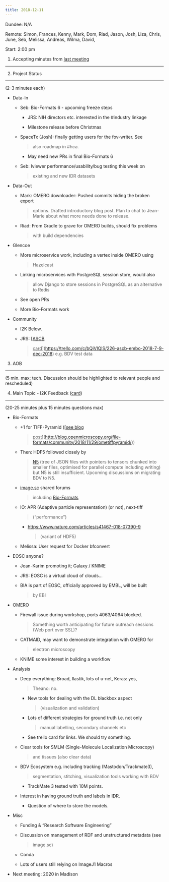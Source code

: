 ```yaml
---
title: 2018-12-11
---
```


Dundee: N/A

Remote: Simon, Frances, Kenny, Mark, Dom, Riad, Jason, Josh, Liza,
Chris, June, Seb, Melissa, Andreas, Wilma, David,

Start: 2:00 pm

1. Accepting minutes from [<u>last meeting</u>](https://drive.google.com/open?id=1TndXeC3wQSZVEaB5ZGpEAaPRl1QAufSI)
-------------------------------------------------------------------------------------------------------------------

2. Project Status
-----------------

(2-3 minutes each)

-   Data-In

    -   Seb: Bio-Formats 6 - upcoming freeze steps

        -   JRS: NIH directors etc. interested in the \#industry linkage

        -   Milestone release before Christmas

    -   SpaceTx (Josh): finally getting users for the fov-writer. See
        > also roadmap in \#hca.

        -   May need new PRs in final Bio-Formats 6

    -   Seb: Iviewer performance/usability/bug testing this week on
        > existing and new IDR datasets

-   Data-Out

    -   Mark: OMERO.downloader: Pushed commits hiding the broken export
        > options. Drafted introductory blog post. Plan to chat to
        > Jean-Marie about what more needs done to release.

    -   Riad: From Gradle to grave for OMERO builds, should fix problems
        > with build dependencies

-   Glencoe

    -   More microservice work, including a vertex inside OMERO using
        > Hazelcast

    -   Linking microservices with PostgreSQL session store, would also
        > allow Django to store sessions in PostgreSQL as an alternative
        > to Redis

    -   See open PRs

    -   More Bio-Formats work

-   Community

    -   I2K Below.

    -   JRS: [<u>ASCB
        > card</u>](https://trello.com/c/bQjVIQlS/226-ascb-embo-2018-7-9-dec-2018)
        > e.g. BDV test data

3. AOB
------

(5 min. max; tech. Discussion should be highlighted to relevant people
and rescheduled)

4. Main Topic - I2K Feedback ([<u>card</u>](https://trello.com/c/ofJJPkyw/200-images-2-knowledge-i2k-6-8-dec-2018-embl-heidelberg))
-----------------------------------------------------------------------------------------------------------------------------------

(20-25 minutes plus 15 minutes questions max)

-   Bio-Formats

    -   +1 for TIFF-Pyramid ([<u>see blog
        > post</u>](http://blog.openmicroscopy.org/file-formats/community/2018/11/29/ometiffpyramid/))

    -   Then: HDF5 followed closely by
        > [<u>N5</u>](https://github.com/saalfeldlab/n5) (tree of JSON
        > files with pointers to tensors chunked into smaller files,
        > optimised for parallel compute including writing) but N5 is
        > still insufficient. Upcoming discussions on migrating BDV to
        > N5.

    -   [<u>image.sc</u>](https://forum.image.sc/) shared forums
        > including
        > [<u>Bio-Formats</u>](https://forum.image.sc/tags/bio-formats)

    -   IO: APR (Adaptive particle representation) (or not), next-tiff
        > (“performance”)

        -   [<u>https://www.nature.com/articles/s41467-018-07390-9</u>](https://www.nature.com/articles/s41467-018-07390-9#data-availability)
            > (variant of HDF5)

    -   Melissa: User request for Docker bfconvert

-   EOSC anyone?

    -   Jean-Karim promoting it; Galaxy / KNIME

    -   JRS: EOSC is a virtual cloud of clouds…

    -   BIA is part of EOSC, officially approved by EMBL, will be built
        > by EBI

-   OMERO

    -   Firewall issue during workshop, ports 4063/4064 blocked.
        > Something worth anticipating for future outreach sessions (Web
        > port over SSL)?

    -   CATMAID, may want to demonstrate integration with OMERO for
        > electron microscopy

    -   KNIME some interest in building a workflow

-   Analysis

    -   Deep everything: Broad, Ilastik, lots of u-net, Keras: yes,
        > Theano: no.

        -   New tools for dealing with the DL blackbox aspect
            > (visualization and validation)

        -   Lots of different strategies for ground truth i.e. not only
            > manual labelling, secondary channels etc

        -   See trello card for links. We should try something.

    -   Clear tools for SMLM (Single-Molecule Localization Microscopy)
        > and tissues (also clear data)

    -   BDV Ecosystem e.g. including tracking (Mastodon/Trackmate3),
        > segmentation, stitching, visualization tools working with BDV

        -   TrackMate 3 tested with 10M points.

    -   Interest in having ground truth and labels in IDR.

        -   Question of where to store the models.

-   Misc

    -   Funding & “Research Software Engineering”

    -   Discussion on management of RDF and unstructured metadata (see
        > image.sc)

    -   Conda

    -   Lots of users still relying on ImageJ1 Macros

-   Next meeting: 2020 in Madison
